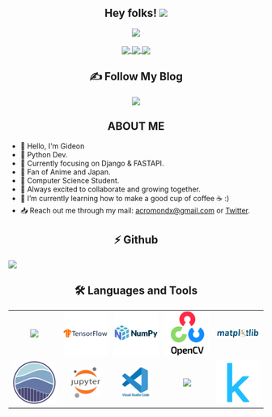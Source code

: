 
<h2 align="center">
  Hey folks!
  <img src="https://media.giphy.com/media/hvRJCLFzcasrR4ia7z/giphy.gif" width="28">
</h2>

<!-- Typing SVG by DenverCoder1 - https://github.com/acromondx/readme-typing-svg -->
<p align="center">
  <a href="https://github.com/acromondx/readme-typing-svg"><img src="https://readme-typing-svg.herokuapp.com/?lines=I'm%20Gideon;A%20Passionate%20ML%20Dev%20from%20Ghana!;Always%20learning%20new%20things&font=Fira%20Code&center=true&width=440&height=45&color=f75c7e&vCenter=true&size=22"></a>
</p>

<!-- Social Media Handles -->
<p align="center">
  <a href="https://twitter.com/acromondx">
  <img align="center" src="https://img.shields.io/twitter/follow/acromondx?label=Twitter&logo=twitter&style=for-the-badge" />  
</a>
  <a href="https://www.linkedin.com/in/acromondx/">
  <img align="center" src="https://img.shields.io/badge/linkedin-%230077B5.svg?style=for-the-badge&logo=linkedin&logoColor=white" />
</a>
  <a href="https://www.kaggle.com/acromondx">
  <img align="center" src="https://img.shields.io/badge/Kaggle-035a7d?style=for-the-badge&logo=kaggle&logoColor=white" />
</a>


</p>

<h2 align="center">✍ Follow My Blog </h2>
<p align="center">
  <a href="https://acromondx.hashnode.dev/">
  <img align="center" src="https://img.shields.io/badge/hashnode-3f31f7?style=for-the-badge&logo=hashnode&logoColor=white" />
</a>
</p>

<!-- About me section-->
<h2 align="center"> ABOUT ME </h2>
<p align="center">
  
  - 👋 Hello, I'm Gideon
  - 🤖 Python Dev.
  - 🧠 Currently focusing on Django & FASTAPI.
  - 🗾 Fan of Anime and Japan.
  - 🏫 Computer Science Student.
  - 🤗 Always excited to collaborate and growing together.
  - 💎 I’m currently learning how to make a good cup of coffee ☕ :)
  - 📥 Reach out me through my mail: acromondx@gmail.com or [Twitter](https://twitter.com/acromondx).
  
</p>


<!--Github Stats-->
<h2 align="center">⚡ Github</h2>
<a href="https://github.com/acromondx/github-readme-stats">
  <img align="center" src="https://github-readme-stats.vercel.app/api?username=acromondx&theme=tokyonight&show_icons=true)" />
</a>


<h2 align="center">🛠 Languages and Tools</h2>

<table width="100" align="center">
<tr>
    <td align='center' width="100">
        <img src="https://raw.githubusercontent.com/rahul-jha98/github_readme_icons/main/language_and_tools/square/python/python.svg">
    </td>
    <td align='center' width="100">
        <img src="https://github.com/devicons/devicon/blob/master/icons/tensorflow/tensorflow-original-wordmark.svg">
    </td>
    <td align='center' width="100">
        <img src="https://github.com/devicons/devicon/blob/master/icons/numpy/numpy-original-wordmark.svg">
    </td>
    <td align='center'  width="100">
        <img src="https://github.com/devicons/devicon/blob/master/icons/opencv/opencv-original-wordmark.svg">
    </td>
    <td align='center'  width="100">
        <img src="https://github.com/acromondx/acromondx/blob/main/matplotlib.png">
    </td>
</tr>
<tr>
     <td align='center' width="100">
        <img src="https://github.com/acromondx/acromondx/blob/main/seaborn.png">
    </td>
    <td align='center' width="100">
        <img src="https://github.com/devicons/devicon/blob/master/icons/jupyter/jupyter-original-wordmark.svg" width="60">
    </td>
    <td align='center' width="100">
        <img src="https://github.com/devicons/devicon/blob/master/icons/vscode/vscode-original-wordmark.svg" width="60">
    </td>
    <td align='center'  width="100">
        <img src="https://raw.githubusercontent.com/rahul-jha98/github_readme_icons/main/language_and_tools/square/git-scm/git-scm.svg">
    </td>
    <td align='center'  width="100">
        <img src="https://github.com/acromondx/acromondx/blob/main/kaggle_logo.png">
    </td>
</tr>
</table>
